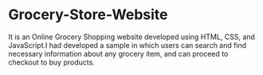 # Grocery-Store-Website
It is an Online Grocery Shopping website developed using HTML, CSS,  and JavaScript.I had developed a sample in which users can search and find necessary information about any grocery item, and can proceed to checkout to buy products.
